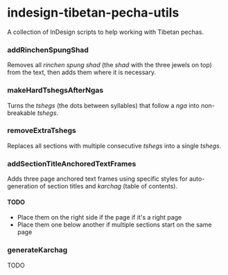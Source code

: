 # indesign-tibetan-pecha-utils

A collection of InDesign scripts to help working with Tibetan pechas.

### addRinchenSpungShad

Removes all *rinchen spung shad* (the *shad* with the three jewels on top)
from the text, then adds them where it is necessary.

### makeHardTshegsAfterNgas

Turns the *tshegs* (the dots between syllables) that follow a *nga* into
non-breakable *tshegs*.

### removeExtraTshegs

Replaces all sections with multiple consecutive *tshegs* into a single
*tshegs*.

### addSectionTitleAnchoredTextFrames

Adds three page anchored text frames using specific styles for auto-generation
of section titles and *karchag* (table of contents).

#### TODO

* Place them on the right side if the page if it's a right page
* Place them one below another if multiple sections start on the same page

### generateKarchag

TODO